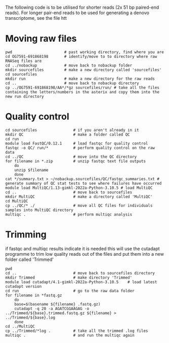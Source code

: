 The following code is to be utilised for shorter reads (2x 51 bp paired-end reads). For longer pair-end reads to be used for generating a denovo transcriptome, see the file htt

# Moving raw files

```
pwd                       # past working directory, find where you are
cd OG7591-691868198       # identify/move to to directory where raw RNASeq files are
cd ../nobackup            # move back to nobackup folder
mkdir sourcefiles         # make a new directory called 'sourcefiles'
cd sourcefiles
mkdir run                 # make a new directory for the raw reads
cd ..                     # move back to nobackup directory
cp ../OG7591-691868198/AA*/*gz sourcefiles/run/ # take all the files containing the letters/numbers in the asterix and copy them into the new run directory
```

# Quality control

```
cd sourcefiles                # if you aren't already in it
mkdir QC                      # make a folder called QC
cd run
module load FastQC/0.12.1     # load fastqc for quality control
fastqc -o QC/ run/*           # perform quality control on the raw data
cd ../QC                      # move into the QC directory
for filename in *.zip         # unzip fastqc text file outputs
    do
    unzip $filename
    done
cat */summary.txt > ~/nobackup.sourcefiles/QC/fastqc_summaries.txt # generate summary of QC stat tests to see where failures have occurred
module load MultiQC/1.13-gimkl-2022a-Python-3.10.5 # load MultiQC
cd ..                         # move back to sourcefiles
mkdir MultiQC                 # make a directory called 'MultiQC'
cd MultiQC
cp ../QC/* ./                 # move all QC files for individuals samples into MultiQC directory
multiqc .                     # perform multiqc analysis 
```

# Trimming
if fastqc and multiqc results indicate it is needed
this will use the cutadapt programme to trim low quality reads out of the files and put them into a new folder called 'Trimmed'

```
pwd
cd ..                         # move back to sourcefiles directory
mkdir Trimmed                 # make directory 'Trimmed'
module load cutadapt/4.1-gimkl-2022a-Python-3.10.5    # load latest cutadapt version
cd run                        # go to the raw data folder
for filename in *fastq.gz
    do
    base=$(basename ${filename} .fastq.gz)
    cutadapt -q 20 -a AGATCGGAAGAG -o ../Trimmed/${base}.trimmed.fastq.gz ${filename} > ../Trimmed/${base}.log
    done
cd ../MultiQC
cp ../Trimmed/*log .          # take all the trimmed .log files
multiqc .                     # and run the multiqc again
```
